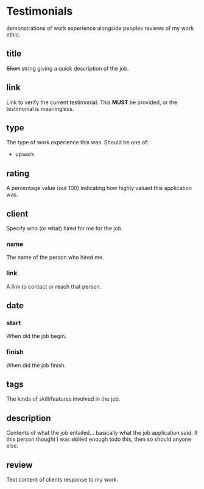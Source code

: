 # Testimonials
demonstrations of work experience alongside peoples reviews of my work
ethic.

## title
~~Short~~ string giving a quick description of the job.

## link
Link to verify the current testimonial. This **MUST** be provided, or
the testimonial is meaningless.

## type
The type of work experience this was. Should be one of:
- upwork

## rating
A percentage value (out 100) indicating how highly valued this
application was.

## client
Specify who (or what) hired for me for the job.

### name
The name of the person who hired me.

### link
A link to contact or reach that person.

## date
### start
When did the job begin.

### finish
When did the job finish.

## tags
The kinds of skill/features involved in the job.

## description
Contents of what the job entailed... basically what the job
application said. If this person thought I was skilled enough todo
this, then so should anyone else.

## review
Text content of clients response to my work.
